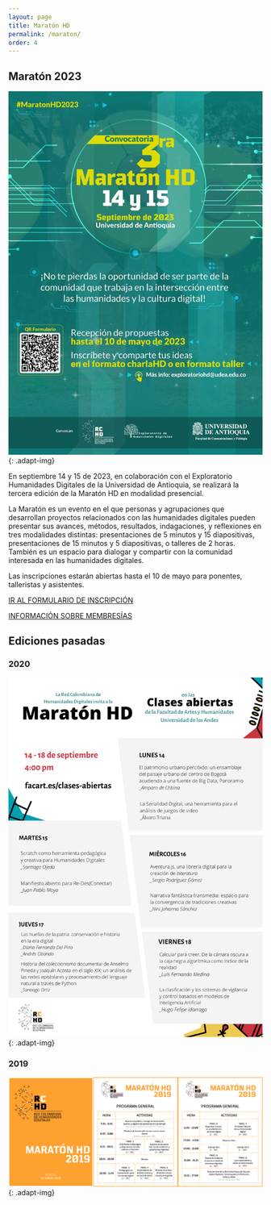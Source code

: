 ```yaml
---
layout: page
title: Maratón HD
permalink: /maraton/
order: 4
---
```


## Maratón 2023

![maratón 2023](/assets/maraton/MaratonHD2023.jpeg){: .adapt-img}

En septiembre 14 y 15 de 2023, en colaboración con el Exploratorio Humanidades Digitales de la Universidad de Antioquia, se realizará la tercera edición de la Maratón HD en modalidad presencial.

La Maratón es un evento en el que personas y agrupaciones que desarrollan proyectos relacionados con las humanidades digitales pueden presentar sus avances, métodos, resultados, indagaciones, y reflexiones en tres modalidades distintas: presentaciones de 5 minutos y 15 diapositivas, presentaciones de 15 minutos y 5 diapositivas, o talleres de 2 horas. También es un espacio para dialogar y compartir con la comunidad interesada en las humanidades digitales.

Las inscripciones estarán abiertas hasta el 10 de mayo para ponentes, talleristas y asistentes.

[IR AL FORMULARIO DE INSCRIPCIÓN](https://t.co/SnHNOzO5FA)

[INFORMACIÓN SOBRE MEMBRESÍAS](https://rchd.com.co/membresias/)

## Ediciones pasadas

### 2020

![maratón 2023](/assets/maraton/MaratonHD2020.png){: .adapt-img}

### 2019

![maratón 2023](/assets/maraton/MaratonHD2019.png){: .adapt-img}